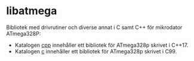 # libatmega

Bibliotek med drivrutiner och diverse annat i C samt C++ för mikrodator ATmega328P:
* Katalogen [cpp](./cpp/README.md) innehåller ett bibliotek för ATmega328p skrivet i C++17.
* Katalogen [c](./c/README.md) innehåller ett bibliotek för ATmega328p skrivet i C99.